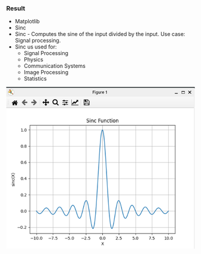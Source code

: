### Result
* Matplotlib
* Sinc
* Sinc - Computes the sine of the input divided by the input. Use case: Signal processing.
* Sinc us used for:
  * Signal Processing
  * Physics
  * Communication Systems
  * Image Processing
  * Statistics

<img src='result.png' />

